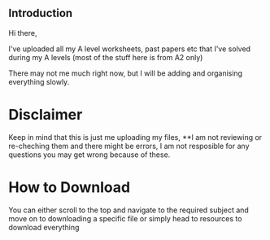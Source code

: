## Introduction

Hi there,

I've uploaded all my A level worksheets, past papers etc that I've solved during my A levels (most of the stuff here is from A2 only)

There may not me much right now, but I will be adding and organising everything slowly. 

# Disclaimer
Keep in mind that this is just me uploading my files, **I am not reviewing or re-cheching them and there might be errors, I am not resposible for any questions you may get wrong because of these.

# How to Download
You can either scroll to the top and navigate to the required subject and move on to downloading a specific file or simply head to resources to download everything

